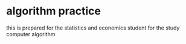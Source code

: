 # algorithm practice
this is prepared for the statistics and economics student for the study computer algorithm
